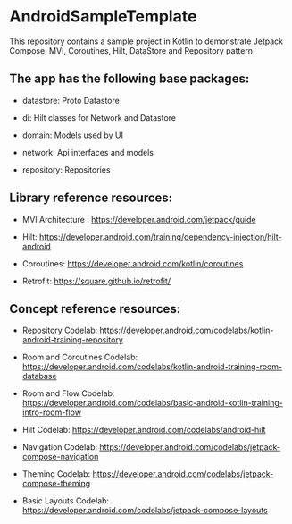 # AndroidSampleTemplate
This repository contains a sample project in Kotlin to demonstrate Jetpack Compose, MVI, Coroutines, Hilt, DataStore and Repository pattern.

## The app has the following base packages:

- datastore: Proto Datastore

- di: Hilt classes for Network and Datastore

- domain: Models used by UI

- network: Api interfaces and models

- repository: Repositories

## Library reference resources:

- MVI Architecture : https://developer.android.com/jetpack/guide

- Hilt: https://developer.android.com/training/dependency-injection/hilt-android

- Coroutines: https://developer.android.com/kotlin/coroutines

- Retrofit: https://square.github.io/retrofit/

## Concept reference resources:

- Repository Codelab: https://developer.android.com/codelabs/kotlin-android-training-repository

- Room and Coroutines Codelab: https://developer.android.com/codelabs/kotlin-android-training-room-database

- Room and Flow Codelab: https://developer.android.com/codelabs/basic-android-kotlin-training-intro-room-flow

- Hilt Codelab: https://developer.android.com/codelabs/android-hilt

- Navigation Codelab: https://developer.android.com/codelabs/jetpack-compose-navigation

- Theming Codelab: https://developer.android.com/codelabs/jetpack-compose-theming

- Basic Layouts Codelab: https://developer.android.com/codelabs/jetpack-compose-layouts
